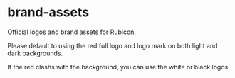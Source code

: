 # brand-assets
Official logos and brand assets for Rubicon.

Please default to using the red full logo and logo mark on both light and dark backgrounds.

If the red clashs with the background, you can use the white or black logos
